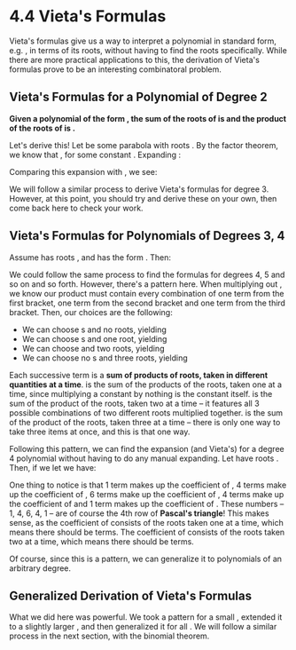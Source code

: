 # 4.4 Vieta's Formulas

Vieta's formulas give us a way to interpret a polynomial in standard form, e.g. , in terms of its roots, without having to find the roots specifically. While there are more practical applications to this, the derivation of Vieta's formulas prove to be an interesting combinatoral problem.

## Vieta's Formulas for a Polynomial of Degree 2

**Given a polynomial of the form , the sum of the roots of  is  and the product of the roots of  is .**

Let's derive this! Let  be some parabola with roots . By the factor theorem, we know that , for some constant . Expanding :



Comparing this expansion with , we see:





We will follow a similar process to derive Vieta's formulas for degree 3. However, at this point, you should try and derive these on your own, then come back here to check your work.

## Vieta's Formulas for Polynomials of Degrees 3, 4

Assume  has roots , and has the form . Then:









We could follow the same process to find the formulas for degrees 4, 5 and so on and so forth. However, there's a pattern here. When multiplying out , we know our product must contain every combination of one term from the first bracket, one term from the second bracket and one term from the third bracket. Then, our choices are the following:

* We can choose  s and no roots, yielding 
* We can choose  s and one root, yielding 
* We can choose   and two roots, yielding 
* We can choose no s and three roots, yielding 

Each successive term is a **sum of products of roots, taken in different quantities at a time**.  is the sum of the products of the roots, taken one at a time, since multiplying a constant by nothing is the constant itself.  is the sum of the product of the roots, taken two at a time – it features all 3 possible combinations of two different roots multiplied together.  is the sum of the product of the roots, taken three at a time – there is only one way to take three items at once, and this is that one way.

Following this pattern, we can find the expansion \(and Vieta's\) for a degree 4 polynomial without having to do any manual expanding. Let  have roots . Then, if we let  we have:



One thing to notice is that 1 term makes up the coefficient of , 4 terms make up the coefficient of , 6 terms make up the coefficient of , 4 terms make up the coefficient of  and 1 term makes up the coefficient of . These numbers – 1, 4, 6, 4, 1 – are of course the 4th row of **Pascal's triangle**! This makes sense, as the coefficient of  consists of the roots taken one at a time, which means there should be  terms. The coefficient of  consists of the roots taken two at a time, which means there should be  terms.

Of course, since this is a pattern, we can generalize it to polynomials of an arbitrary degree.

## Generalized Derivation of Vieta's Formulas



What we did here was powerful. We took a pattern for a small , extended it to a slightly larger , and then generalized it for all . We will follow a similar process in the next section, with the binomial theorem.

